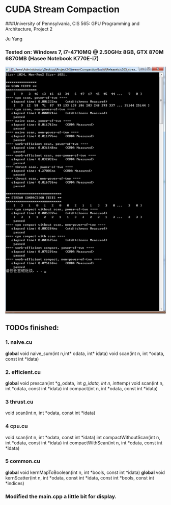 CUDA Stream Compaction
======================

###University of Pennsylvania, CIS 565: GPU Programming and Architecture, Project 2

Ju Yang 

### Tested on: Windows 7, i7-4710MQ @ 2.50GHz 8GB, GTX 870M 6870MB (Hasee Notebook K770E-i7)
![result](doc/1024.png)

## TODOs finished: 
  ### 1. naive.cu 
  __global__ void naive_sum(int n,int* odata, int* idata)
  void scan(int n, int *odata, const int *idata)
  
  ### 2. efficient.cu 
  __global__ void prescan(int *g_odata, int *g_idata, int n, int*temp)
  void scan(int n, int *odata, const int *idata)
  int compact(int n, int *odata, const int *idata)

  ### 3 thrust.cu 
  void scan(int n, int *odata, const int *idata)
  
  ### 4 cpu.cu 
  void scan(int n, int *odata, const int *idata)
  int compactWithoutScan(int n, int *odata, const int *idata) 
  int compactWithScan(int n, int *odata, const int *idata)
  
  ### 5 common.cu 
  __global__ void kernMapToBoolean(int n, int *bools, const int *idata)
  __global__ void kernScatter(int n, int *odata,
                const int *idata, const int *bools, const int *indices)
                
 ### Modified the main.cpp a little bit for display. 

